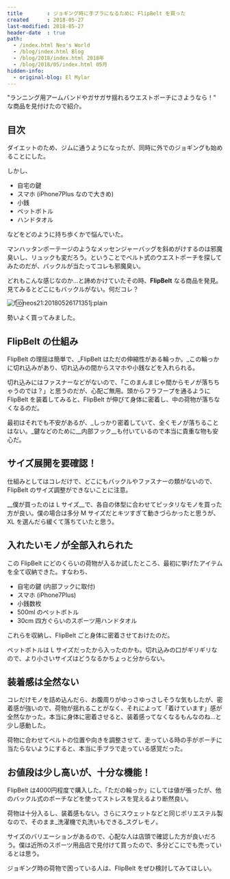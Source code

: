 ```yaml
---
title        : ジョギング時に手ブラになるために FlipBelt を買った
created      : 2018-05-27
last-modified: 2018-05-27
header-date  : true
path:
  - /index.html Neo's World
  - /blog/index.html Blog
  - /blog/2018/index.html 2018年
  - /blog/2018/05/index.html 05月
hidden-info:
  - original-blog: El Mylar
---
```


"ランニング用アームバンドやガサガサ揺れるウエストポーチにさようなら！" な商品を見付けたので紹介。

## 目次

ダイエットのため、ジムに通うようになったが、同時に外でのジョギングも始めることにした。

しかし、

- 自宅の鍵
- スマホ (iPhone7Plus なので大きめ)
- 小銭
- ペットボトル
- ハンドタオル

などをどのように持ち歩くかで悩んでいた。

マンハッタンポーテージのようなメッセンジャーバッグを斜めがけするのは邪魔臭いし、リュックも変だろう。ということでベルト式のウエストポーチを探してみたのだが、バックルが当たってコレも邪魔臭い。

どれもこんな感じなのか…と諦めかけていたその時、__FlipBelt__ なる商品を発見。見てみるとどこにもバックルがない。何だコレ？

![f:id:neos21:20180526171351j:plain](https://cdn-ak.f.st-hatena.com/images/fotolife/n/neos21/20180526/20180526171351.jpg "f:id:neos21:20180526171351j:plain")

勢いよく買ってみました。

## FlipBelt の仕組み

FlipBelt の理屈は簡単で、_FlipBelt はただの伸縮性がある輪っか。_この輪っかに切れ込みがあり、切れ込みの間からスマホや小銭などを入れられる。

切れ込みにはファスナーなどがないので、「このまんまじゃ間からモノが落ちちゃうのでは？」と思うのだが、心配ご無用。頭からフラフープを通るように FlipBelt を装着してみると、FlipBelt が伸びて身体に密着し、中の荷物が落ちなくなるのだ。

最初はそれでも不安があるが、_しっかり密着していて、全くモノが落ちることはない。_鍵などのために__内部フック__も付いているので本当に貴重な物も安心だ。

## サイズ展開を要確認！

仕組みとしてはコレだけで、どこにもバックルやファスナーの類がないので、FlipBelt のサイズ調整ができないことに注意。

__僕が買ったのは L サイズ__で、各自の体型に合わせてピッタリなモノを買った方が良い。僕の場合は多分 M サイズだとキツすぎて動きづらかったと思うが、XL を選んだら緩くて落ちていたと思う。

## 入れたいモノが全部入れられた

この FlipBelt にどのくらいの荷物が入るか試したところ、最初に挙げたアイテムを全て収納できた。すなわち、

- 自宅の鍵 (内部フックに取付)
- スマホ (iPhone7Plus)
- 小銭数枚
- 500ml のペットボトル
- 30cm 四方ぐらいのスポーツ用ハンドタオル

これらを収納し、FlipBelt ごと身体に密着させておけたのだ。

ペットボトルは L サイズだったから入ったのかも。切れ込みの口がギリギリなので、より小さいサイズはどうなるかちょっと分からない。

## 装着感は全然ない

コレだけモノを詰め込んだら、お腹周りがゆっさゆっさしそうな気もしたが、密着感が強いので、荷物が揺れることがなく、それによって「着けています」感が全然なかった。本当に身体に密着させると、装着感ってなくなるもんなのね…と少し感動した。

荷物に合わせてベルトの位置や向きを調整させて、走っている時の手がポーチに当たらないようにすると、本当に手ブラで走っている感覚だった。

## お値段は少し高いが、十分な機能！

FlipBelt は4000円程度で購入した。「ただの輪っか」にしては値が張ったが、他のバックル式のポーチなどを使ってストレスを覚えるより断然良い。

荷物は十分入るし、装着感もない。さらにスウェットなどと同じポリエステル製なので、そのまま_洗濯機で丸洗いもできる_スグレモノ。

サイズのバリエーションがあるので、心配な人は店頭で確認した方が良いだろう。僕は近所のスポーツ用品店で見付けて買ったので、多分どこにでも売っているとは思う。

ジョギング時の荷物で困っている人は、FlipBelt をぜひ検討してみてほしい。
